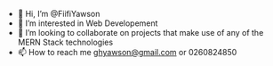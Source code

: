 - 👋 Hi, I’m @FiifiYawson
- 👀 I’m interested in Web Developement
- 💞️ I’m looking to collaborate on projects that make use of any of the MERN Stack technologies
- 📫 How to reach me ghyawson@gmail.com or 0260824850

<!---
FiifiYawson/FiifiYawson is a ✨ special ✨ repository because its `README.md` (this file) appears on your GitHub profile.
You can click the Preview link to take a look at your changes.
--->
